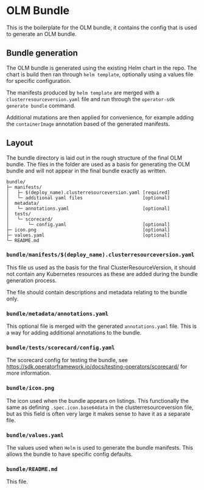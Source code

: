 # OLM Bundle

This is the boilerplate for the OLM bundle, it contains the config that is used
to generate an OLM bundle. 

## Bundle generation

The OLM bundle is generated using the existing Helm chart in the repo. The chart
is build then ran through `helm template`, optionally using a values file for 
specific configuration. 

The manifests produced by `helm template` are merged with a
`clusterresourceversion.yaml` file and run through the 
`operator-sdk generate bundle` command.

Additional mutations are then applied for convenience, for example adding the 
`containerImage` annotation based of the generated manifests.

## Layout

The bundle directory is laid out in the rough structure of the final OLM bundle.
The files in the folder are used as a basis for generating the OLM bundle and
will not appear in the final bundle exactly as written.

```
bundle/
├─ manifests/
│   ├─ $(deploy_name).clusterresourceversion.yaml [required]
│   └─ additional yaml files                      [optional]
│  metadata/
│   └─ annotations.yaml                           [optional]
│  tests/
│   └─ scorecard/
│       └─ config.yaml                            [optional]
├─ icon.png                                       [optional]
├─ values.yaml                                    [optional]
└─ README.md
```

### `bundle/manifests/$(deploy_name).clusterresourceversion.yaml`

This file us used as the basis for the final ClusterResourceVersion, it should
not contain any Kubernetes resources as these are added during the bundle
generation process.

The file should contain descriptions and metadata relating to the bundle only.

### `bundle/metadata/annotations.yaml`

This optional file is merged with the generated `annotations.yaml` file. This is
a way for adding additional annotations to the bundle.

### `bundle/tests/scorecard/config.yaml`

The scorecard config for testing the bundle, see 
https://sdk.operatorframework.io/docs/testing-operators/scorecard/ for more 
information.

### `bundle/icon.png`

The icon used when the bundle appears on listings. This functionally the same as 
defining `.spec.icon.base64data` in the clusterresourceversion file, but as this
field is often very large it makes sense to have it as a separate file.

### `bundle/values.yaml`

The values used when `Helm` is used to generate the bundle manifests. This
allows the bundle to have specific config defaults.

### `bundle/README.md`

This file.